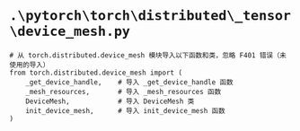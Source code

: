 # `.\pytorch\torch\distributed\_tensor\device_mesh.py`

```
# 从 torch.distributed.device_mesh 模块导入以下函数和类，忽略 F401 错误（未使用的导入）
from torch.distributed.device_mesh import (
    _get_device_handle,    # 导入 _get_device_handle 函数
    _mesh_resources,       # 导入 _mesh_resources 函数
    DeviceMesh,            # 导入 DeviceMesh 类
    init_device_mesh,      # 导入 init_device_mesh 函数
)
```